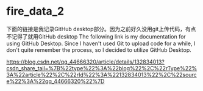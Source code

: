 # fire_data_2
下面的链接是我记录GitHub desktop部分。因为之前好久没用git上传代码，有点不记得了就用GitHub desktop
The following link is my documentation for using GitHub Desktop. Since I haven't used Git to upload code for a while, I don't quite remember the process, so I decided to utilize GitHub Desktop.

https://blog.csdn.net/qq_44666320/article/details/132834013?csdn_share_tail=%7B%22type%22%3A%22blog%22%2C%22rType%22%3A%22article%22%2C%22rId%22%3A%22132834013%22%2C%22source%22%3A%22qq_44666320%22%7D
